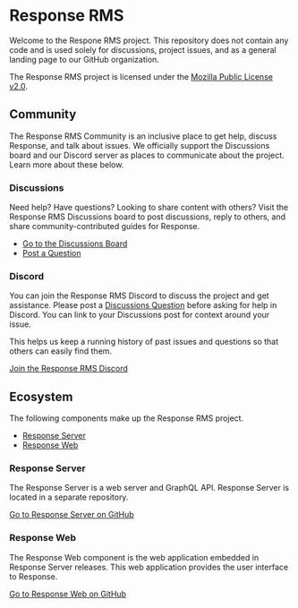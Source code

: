 # Response RMS

Welcome to the Respone RMS project. This repository does not contain any code and is used solely for discussions, project issues, and as a general landing page to our GitHub organization.

The Response RMS project is licensed under the [Mozilla Public License v2.0](https://github.com/responserms/response/blob/main/LICENSE).

## Community

The Response RMS Community is an inclusive place to get help, discuss Response, and talk about issues. We officially support the Discussions board and our Discord server as places to communicate about the project. Learn more about these below.

### Discussions

Need help? Have questions? Looking to share content with others? Visit the Response RMS Discussions board to post discussions, reply to others, and share community-contributed guides for Response.

- [Go to the Discussions Board](https://github.com/responserms/response/discussions)
- [Post a Question](https://github.com/responserms/response/discussions/categories/support)

### Discord

You can join the Response RMS Discord to discuss the project and get assistance. Please post a [Discussions Question](https://github.com/responserms/response/discussions) before asking for help in Discord. You can link to your Discussions post for context around your issue.

This helps us keep a running history of past issues and questions so that others can easily find them.

[Join the Response RMS Discord](https://discord.gg/WJSdWb2vf8)

## Ecosystem

The following components make up the Response RMS project.

- [Response Server](#response-server)
- [Response Web](#response-web)

### Response Server

The Response Server is a web server and GraphQL API. Response Server is located in a separate repository.

[Go to Response Server on GitHub](https://github.com/responserms/server)

### Response Web

The Response Web component is the web application embedded in Response Server releases. This web application provides the user interface to Response.

[Go to Response Web on GitHub](https://github.com/responserms/web)
